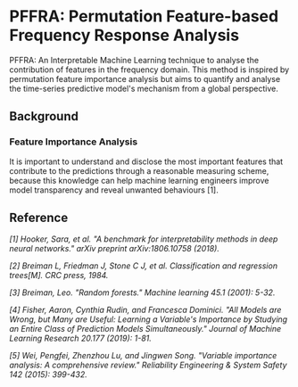 # PFFRA: Permutation Feature-based Frequency Response Analysis
PFFRA: An Interpretable Machine Learning technique to analyse the contribution of features in the frequency domain. This method is inspired by permutation feature importance analysis but aims to quantify and analyse the time-series predictive model's mechanism from a global perspective.

## Background

### Feature Importance Analysis

It is important to understand and disclose the most important features that contribute to the predictions through a reasonable measuring scheme, because this knowledge can help machine learning engineers improve model transparency and reveal unwanted behaviours [1]. 



## Reference

*[1] Hooker, Sara, et al. "A benchmark for interpretability methods in deep neural networks." arXiv preprint arXiv:1806.10758 (2018).*

*[2] Breiman L, Friedman J, Stone C J, et al. Classification and regression trees[M]. CRC press, 1984.*

*[3] Breiman, Leo. "Random forests." Machine learning 45.1 (2001): 5-32.*

*[4] Fisher, Aaron, Cynthia Rudin, and Francesca Dominici. "All Models are Wrong, but Many are Useful: Learning a Variable's Importance by Studying an Entire Class of Prediction Models
Simultaneously." Journal of Machine Learning Research 20.177 (2019): 1-81.*

*[5] Wei, Pengfei, Zhenzhou Lu, and Jingwen Song. "Variable importance analysis: A comprehensive review." Reliability Engineering & System Safety 142 (2015): 399-432.*
